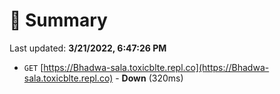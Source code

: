 # 📖 Summary
Last updated: **3/21/2022, 6:47:26 PM**

- `GET` [https://Bhadwa-sala.toxicblte.repl.co](https://Bhadwa-sala.toxicblte.repl.co) - **Down** (320ms)
